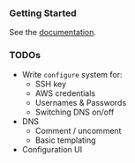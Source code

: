 ### Getting Started

See the [documentation](jetstream-docs.readthedocs.org).

### TODOs

- Write `configure` system for:
  - SSH key
  - AWS credentials
  - Usernames & Passwords
  - Switching DNS on/off
- DNS
  - Comment / uncomment
  - Basic templating
- Configuration UI
